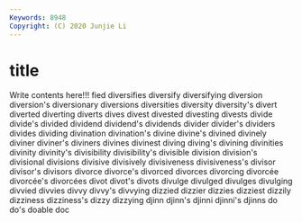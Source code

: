 ```yaml
---
Keywords: 8948
Copyright: (C) 2020 Junjie Li
---
```


# title

Write contents here!!!
fied 
diversifies 
diversify 
diversifying
diversion 
diversion's 
diversionary 
diversions 
diversities 
diversity 
diversity's 
divert 
diverted 
diverting
diverts 
dives 
divest 
divested 
divesting 
divests 
divide 
divide's 
divided 
dividend
dividend's 
dividends 
divider 
divider's 
dividers 
divides 
dividing 
divination 
divination's 
divine
divine's 
divined 
divinely 
diviner 
diviner's 
diviners 
divines 
divinest 
diving 
diving's
divining 
divinities 
divinity 
divinity's 
divisibility 
divisibility's 
divisible 
division 
division's 
divisional
divisions 
divisive 
divisively 
divisiveness 
divisiveness's 
divisor 
divisor's 
divisors 
divorce 
divorce's
divorced 
divorces 
divorcing 
divorcée 
divorcée's 
divorcées 
divot 
divot's 
divots 
divulge
divulged 
divulges 
divulging 
divvied 
divvies 
divvy 
divvy's 
divvying 
dizzied 
dizzier
dizzies 
dizziest 
dizzily 
dizziness 
dizziness's 
dizzy 
dizzying 
djinn 
djinn's 
djinni
djinni's 
djinns 
do 
do's 
doable 
doc 
